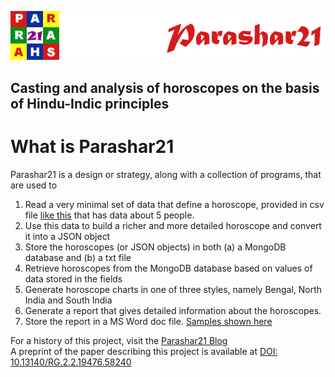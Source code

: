 ![parashar21 banner](/images/p21-header-003.png)<br>
## Casting and analysis of horoscopes on the basis of Hindu-Indic principles

# What is Parashar21
Parashar21 is a design or strategy, along with a collection of programs, that are used to 
1. Read a very minimal set of data that define a horoscope, provided in csv file [like this](https://github.com/prithwis/parashar21/blob/main/data/Test5Data.txt) that has data about 5 people.
2. Use this data to build a richer and more detailed horoscope and convert it into a JSON  object
3. Store the horoscopes (or JSON objects) in both (a) a MongoDB database and (b) a txt file
4. Retrieve horoscopes from the MongoDB database based on values of data stored in the fields
5. Generate horoscope charts in one of three styles, namely Bengal, North India and South India
6. Generate a report that gives detailed information about the horoscopes.
7. Store the report in a MS Word doc file. [Samples shown here](https://github.com/prithwis/parashar21/tree/main/Sample%20Reports%202)

For a history of this project, visit the [Parashar21 Blog](https://parashar21.blogspot.com/) <br>
A preprint of the paper describing this project is available at [DOI: 10.13140/RG.2.2.19476.58240](https://www.researchgate.net/publication/358191949_Efficient_storage_and_retrieval_of_horoscope_data_on_a_computer_system_A_case_study_using_Python_and_MongoDB?channel=doi&linkId=61f47fec007fb50447205dcd&showFulltext=true)
